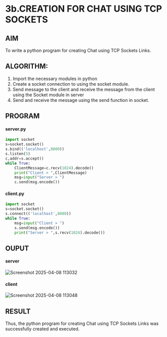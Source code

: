 # 3b.CREATION FOR CHAT USING TCP SOCKETS
## AIM
To write a python program for creating Chat using TCP Sockets Links.
## ALGORITHM:
1. Import the necessary modules in python
2. Create a socket connection to using the socket module.
3. Send message to the client and receive the message from the client using the Socket module in
 server
4. Send and receive the message using the send function in socket.
## PROGRAM

#### server.py
```py
import socket
s=socket.socket()
s.bind(('localhost',8000))
s.listen(5)
c,addr=s.accept()
while True:
    ClientMessage=c.recv(1024).decode()
    print("Client > ",ClientMessage)
    msg=input("Server > ")
    c.send(msg.encode())
```
#### client.py
```py
import socket
s=socket.socket()
s.connect(('localhost',8000))
while True:
    msg=input("Client > ")
    s.send(msg.encode())
    print("Server > ",s.recv(1024).decode())
```

## OUPUT
#### server
![Screenshot 2025-04-08 113032](https://github.com/user-attachments/assets/30bd536d-da65-45b6-a98d-80bbb776112d)

#### client
![Screenshot 2025-04-08 113048](https://github.com/user-attachments/assets/3f3865cb-fd83-4c0a-a5df-a58d37678199)

## RESULT
Thus, the python program for creating Chat using TCP Sockets Links was successfully 
created and executed.

